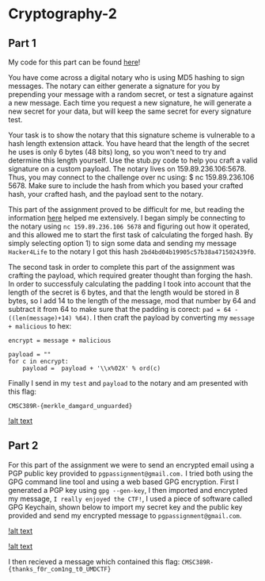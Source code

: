 # Cryptography-2

## Part 1

My code for this part can be found [here]()!

You have come across a digital notary who is using MD5 hashing to sign messages. The notary can either generate a signature for you by prepending your message with a random secret, or test a signature against a new message. Each time you request a new signature, he will generate a new secret for your data, but will keep the same secret for every signature test.

Your task is to show the notary that this signature scheme is vulnerable to a hash length extension attack. You have heard that the length of the secret he uses is only 6 bytes (48 bits) long, so you won't need to try and determine this length yourself. Use the stub.py code to help you craft a valid signature on a custom payload. The notary lives on 159.89.236.106:5678. Thus, you may connect to the challenge over nc using: $ nc 159.89.236.106 5678. Make sure to include the hash from which you based your crafted hash, your crafted hash, and the payload sent to the notary.

This part of the assignment proved to be difficult for me, but reading the information [here](https://blog.skullsecurity.org/2012/everything-you-need-to-know-about-hash-length-extension-attacks) helped me extensively. I began simply be connecting to the notary using ```nc 159.89.236.106 5678``` and figuring out how it operated, and this allowed me to start the first task of calculating the forged hash. By simply selecting option 1) to sign some data and sending my message ```Hacker4Life``` to the notary I got this hash ```2bd4bd04b19905c57b38a471502439f0```. 

The second task in order to complete this part of the assignment was crafting the payload, which required greater thought than forging the hash. In order to successfuly calculating the padding I took into account that the length of the secret is 6 bytes, and that the length would be stored in 8 bytes, so I add 14 to the length of the message, mod that number by 64 and subtract it from 64 to make sure that the padding is corect: ```pad = 64 - ((len(message)+14) %64)```. I then craft the payload by converting my ```message + malicious``` to hex:
```
encrypt = message + malicious

payload = ""
for c in encrypt:
	payload =  payload + '\\x%02X' % ord(c)
```
Finally I send in my ```test``` and ```payload``` to the notary and am presented with this flag:

```CMSC389R-{merkle_damgard_unguarded}```

[!alt text]()

## Part 2

For this part of the assignment we were to send an encrypted email using a PGP public key provided to ```pgpassignment@gmail.com.```
I tried both using the GPG command line tool and using a web based GPG encryption. First I generated a PGP key using ```gpg --gen-key```, I then imported and encrypted my message, ```I really enjoyed the CTF!```, I used a piece of software called GPG Keychain, shown below to import my secret key and the public key provided and send my encrypted message to ```pgpassignment@gmail.com```. 

[!alt text]()

[!alt text]()

I then recieved a message which contained this flag: 
```CMSC389R-{thanks_f0r_com1ng_t0_UMDCTF}```



